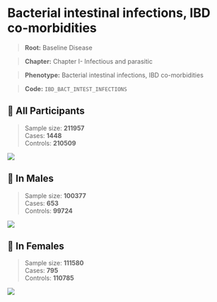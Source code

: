# Bacterial intestinal infections, IBD co-morbidities

> **Root:** Baseline Disease  

> **Chapter:** Chapter I- Infectious and parasitic  

> **Phenotype:** Bacterial intestinal infections, IBD co-morbidities  

> **Code:** `IBD_BACT_INTEST_INFECTIONS`

## 🧪 All Participants  
> Sample size: **211957**  
> Cases: **1448**  
> Controls: **210509**
<img src="/Disease/Figures/ALL/Incidence/IBD_BACT_INTEST_INFECTIONS.png"/>
<CsvTable src="/public/Disease/Data/ALL/Incidence/COX_IBD_BACT_INTEST_INFECTIONS.csv" label="🔍 View full results" />

## 👨 In Males  
> Sample size: **100377**  
> Cases: **653**  
> Controls: **99724**
<img src="/Disease/Figures/Male/Incidence/IBD_BACT_INTEST_INFECTIONS.png"/>
<CsvTable src="/public/Disease/Data/Male/Incidence/COX_IBD_BACT_INTEST_INFECTIONS.csv" label="🔍 View full results" />

## 👩 In Females  
> Sample size: **111580**  
> Cases: **795**  
> Controls: **110785**
<img src="/Disease/Figures/Female/Incidence/IBD_BACT_INTEST_INFECTIONS.png"/>
<CsvTable src="/public/Disease/Data/Female/Incidence/COX_IBD_BACT_INTEST_INFECTIONS.csv" label="🔍 View full results" />
